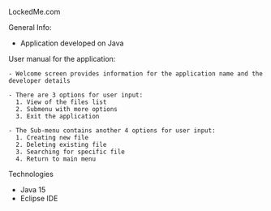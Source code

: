 LockedMe.com

General Info:
  - Application developed on Java

User manual for the application:
    
    - Welcome screen provides information for the application name and the developer details
    
    - There are 3 options for user input:
      1. View of the files list
      2. Submenu with more options
      3. Exit the application
      
    - The Sub-menu contains another 4 options for user input:
      1. Creating new file
      2. Deleting existing file
      3. Searching for specific file
      4. Return to main menu

Technologies
  - Java 15
  - Eclipse IDE
